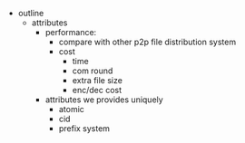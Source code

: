 - outline 
    - attributes 
        - performance: 
            - compare with other p2p file distribution system
            - cost
                - time 
                - com round 
                - extra file size 
                - enc/dec cost 
        - attributes we provides uniquely 
            - atomic 
            - cid 
            - prefix system 
